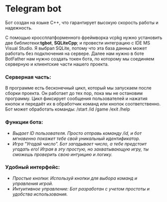 # Telegram bot 
Бот создан на языке C++, что гарантирует высокую скорость работы и надежность.

С помощью кроссплатформенного фреймворка vcpkg нужно установить две библиотеки:**tgbot**, **SQLiteCpp**; и провести интеграцию с IDE MS Visual Studio.
Я выбрал SQLite, потому что эта база данных может работать без подключения на сервере.
Далее нам нужно в боте BotFather нам нужно создать токен бота, по которому мы соединяем серверную и клиентские части нашего проекта.

### Серверная часть:
В программе есть бесконечный цикл, который мы запускаем после сборки проекта. Он работает до тех пор, пока мы не остановим программу. Цикл фиксирует сообщения пользователей и нажатия кнопок и передаёт их в обработчик команд или кнопок соответственно. Бот может обработать команды: /start /id /game /exit /help

### Функции бота:

- *Выдает ID пользователя. Просто отправь команду /id, и бот мгновенно покажет тебе свой уникальный идентификатор.*
- *Игра "Угадай число". Бот загадывает число, а тебе предстоит угадать его! Играя в эту простую, но захватывающую игру, ты сможешь проверить свою интуицию и логику.*

### Удобный интерфейс:

- *Простые кнопки: Используй кнопки для выбора команд и управления игрой.* 
- *Интуитивное управление: Бот разработан с учетом простоты и удобства использования.*











